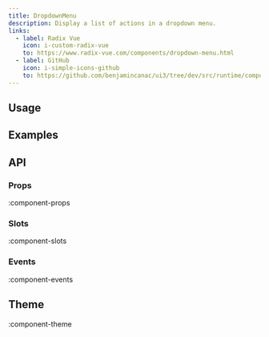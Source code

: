 ```yaml
---
title: DropdownMenu
description: Display a list of actions in a dropdown menu.
links:
  - label: Radix Vue
    icon: i-custom-radix-vue
    to: https://www.radix-vue.com/components/dropdown-menu.html
  - label: GitHub
    icon: i-simple-icons-github
    to: https://github.com/benjamincanac/ui3/tree/dev/src/runtime/components/Dropdown.vue
---
```


## Usage

## Examples

## API

### Props

:component-props

### Slots

:component-slots

### Events

:component-events

## Theme

:component-theme
